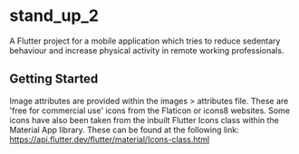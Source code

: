 # stand_up_2

A Flutter project for a mobile application which tries to reduce sedentary behaviour and increase physical activity in remote working professionals.

## Getting Started

Image attributes are provided within the images > attributes file. These are 'free for commercial use' icons from the Flaticon or icons8 websites.
Some icons have also been taken from the inbuilt Flutter Icons class within the Material App library. These can be found at the following link: https://api.flutter.dev/flutter/material/Icons-class.html